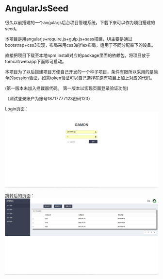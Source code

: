 # AngularJsSeed
很久以前搭建的一个angularjs后台项目管理系统，下载下来可以作为项目搭建的seed。	

本项目是用angularjs+require.js+gulp.js+sass搭建，UI主要是通过bootstrap+css3实现，布局采用css3的flex布局，适用于不同分配率下的设备。

直接把项目下载至本地npm install对应的package里面的依赖包，将项目放于tomcat/webapp下面即可启动。

本项目为了以后搭建项目方便自己开发的一个种子项目，条件有限所以采用的是简单的session验证，如需token验证可以自己选择在原有项目上加上对应的代码。

(第一版本未加入拦截器代码。	第一版本以实现页面登录验证功能)

（测试登录账户为账号18717777123密码123）

Login页面：
![image](https://github.com/lingpengzhou/AngularJsSeed/raw/master/screenshots/SeedLogin.png)


跳转后的页面：
![image](https://github.com/lingpengzhou/AngularJsSeed/raw/master/screenshots/SeedAdmin.png)
